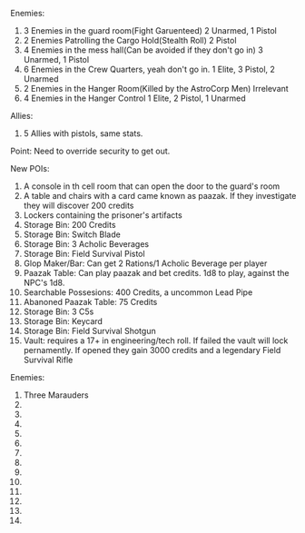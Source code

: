 Enemies:
1. 3 Enemies in the guard room(Fight Garuenteed)
2 Unarmed, 1 Pistol
2. 2 Enemies Patrolling the Cargo Hold(Stealth Roll)
2 Pistol
3. 4 Enemies in the mess hall(Can be avoided if they don't go in)
3 Unarmed, 1 Pistol
4. 6 Enemies in the Crew Quarters, yeah don't go in.
1 Elite, 3 Pistol, 2 Unarmed
5. 2 Enemies in the Hanger Room(Killed by the AstroCorp Men)
Irrelevant
6. 4 Enemies in the Hanger Control
1 Elite, 2 Pistol, 1 Unarmed

Allies:
1. 5 Allies with pistols, same stats.

Point: Need to override security to get out.

New POIs:
1. A console in th cell room that can open the door to the guard's room
2. A table and chairs with a card came known as paazak. If they investigate they will discover 200 credits
3. Lockers containing the prisoner's artifacts
4. Storage Bin: 200 Credits
5. Storage Bin: Switch Blade
6. Storage Bin: 3 Acholic Beverages
7. Storage Bin: Field Survival Pistol
8. Glop Maker/Bar: Can get 2 Rations/1 Acholic Beverage per player
9. Paazak Table: Can play paazak and bet credits. 1d8 to play, against the NPC's 1d8.
10. Searchable Possesions: 400 Credits, a uncommon Lead Pipe
11. Abanoned Paazak Table: 75 Credits
12. Storage Bin: 3 C5s
13. Storage Bin: Keycard
14. Storage Bin: Field Survival Shotgun
15. Vault: requires a 17+ in engineering/tech roll. If failed the vault will lock pernamently. If opened they gain 3000 credits and a legendary Field Survival Rifle

Enemies:
1. Three Marauders
2.
3.
4.
5.
6.
7.
8.
9.
10.
11.
12.
13.
14.